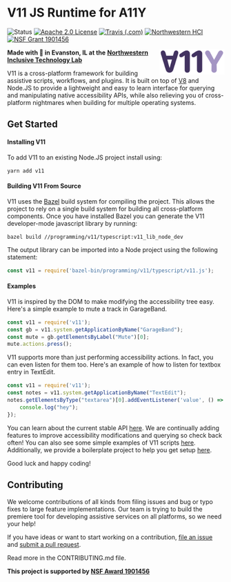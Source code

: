 # V11 JS Runtime for A11Y
![Status][14]
[![Apache 2.0 License][15]][10]
[![Travis (.com)][16]][11]
[![Northwestern HCI][17]][12]
[![NSF Grant 1901456][18]][13]


<img src="logo.svg" alt="V11 logo" align="right" width="30%"/>

**Made with :purple_heart: in Evanston, IL at the**
**[Northwestern Inclusive Technology Lab][1]**

V11 is a cross-platform framework for building assistive scripts,
workflows, and plugins. It is built on top of [V8][2] and Node.JS to provide a
lightweight and easy to learn interface for querying and manipulating native
accessibility APIs, while also relieving you of cross-platform nightmares when
building for multiple operating systems.

## Get Started

#### Installing V11

To add V11 to an existing Node.JS project install using:

```shell
yarn add v11
```

#### Building V11 From Source

V11 uses the [Bazel][6] build system for compiling the
project. This allows the project to rely on a single build system for building
all cross-platform components. Once you have installed Bazel you can generate
the V11 developer-mode javascript library by running:

```shell
bazel build //programming/v11/typescript:v11_lib_node_dev
```

The output library can be imported into a Node project using the following
statement:

```javascript
const v11 = require('bazel-bin/programming/v11/typescript/v11.js');
```

#### Examples

V11 is inspired by the DOM to make modifying the accessibility tree easy.
Here's a simple example to mute a track in GarageBand.

```js
const v11 = require('v11');
const gb = v11.system.getApplicationByName("GarageBand");
const mute = gb.getElementsByLabel("Mute")[0];
mute.actions.press();
```

V11 supports more than just performing accessibility actions. In fact, you can
even listen for them too. Here's an example of how to listen for textbox entry
in TextEdit.

```js
const v11 = require('v11');
const notes = v11.system.getApplicationByName("TextEdit");
notes.getElementsByType("textarea")[0].addEventListener('value', () => {
    console.log("hey");
});
```

You can learn about the current stable API
[here][3]. We are continually adding features to improve accessibility
modifications and querying so check back often! You can also see some simple
examples of V11 scripts [here][4]. Additionally, we provide a boilerplate
project to help you get setup [here][5].

Good luck and happy coding!

## Contributing

We welcome contributions of all kinds from filing issues and bug or typo fixes
to large feature implementations. Our team is trying to build the premiere tool
for developing assistive services on all platforms, so we need your help! 

If you have ideas or want to start working on a contribution,
[file an issue][7] and
[submit a pull request][8].

Read more in the CONTRIBUTING.md file.

**This project is supported by [NSF Award 1901456][9]**

[1]: http://inclusive.northwestern.edu/
[2]: https://v8.dev/
[3]: https://northwestern.box.com/s/zvw875xtu7x1iip3alwt7ontelql5ag9
[4]: https://github.com/InclusiveTechNU/v11/tree/master/examples
[5]: https://github.com/inclusivetechnu/v11-boilerplate
[6]: https://bazel.build
[7]: https://github.com/InclusiveTechNU/v11/issues/new
[8]: https://github.com/InclusiveTechNU/v11/compare
[9]: https://www.nsf.gov/awardsearch/showAward?AWD_ID=1901456
[10]: https://github.com/InclusiveTechNU/v11/blob/master/LICENSE
[11]: https://travis-ci.com/InclusiveTechNU/v11
[12]: https://hci.northwestern.edu/
[13]: https://www.nsf.gov/awardsearch/showAward?AWD_ID=1901456
[14]: https://img.shields.io/badge/Version-Experimental-brightgreen.svg
[15]: https://img.shields.io/github/license/inclusivetechnu/v11
[16]: https://img.shields.io/travis/com/InclusiveTechNU/v11
[17]: https://img.shields.io/badge/NU-HCI-blueviolet
[18]: https://img.shields.io/badge/NSF-1901456-informational
